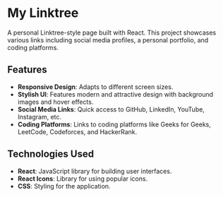 # My Linktree

A personal Linktree-style page built with React. This project showcases various links including social media profiles, a personal portfolio, and coding platforms.

## Features

- **Responsive Design**: Adapts to different screen sizes.
- **Stylish UI**: Features modern and attractive design with background images and hover effects.
- **Social Media Links**: Quick access to GitHub, LinkedIn, YouTube, Instagram, etc.
- **Coding Platforms**: Links to coding platforms like Geeks for Geeks, LeetCode, Codeforces, and HackerRank.

## Technologies Used

- **React**: JavaScript library for building user interfaces.
- **React Icons**: Library for using popular icons.
- **CSS**: Styling for the application.